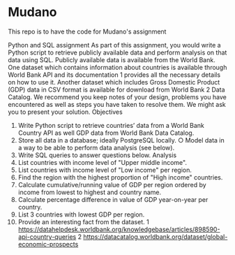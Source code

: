 # Mudano
This repo is to have the code for Mudano's assignment


Python and SQL assignment
As part of this assignment, you would write a Python script to retrieve publicly available
data and perform analysis on that data using SQL.
Publicly available data is available from the World Bank. One dataset which contains
information about countries is available through World Bank API and its documentation 1
provides all the necessary details on how to use it. Another dataset which includes Gross
Domestic Product (GDP) data in CSV format is available for download from World Bank 2
Data Catalog.
We recommend you keep notes of your design, problems you have encountered as well as
steps you have taken to resolve them. We might ask you to present your solution.
Objectives
1. Write Python script to retrieve countries’ data from a World Bank Country API as
well GDP data from World Bank Data Catalog.
2. Store all data in a database; ideally PostgreSQL locally.
○ Model data in a way to be able to perform data analysis (see below).
3. Write SQL queries to answer questions below.
Analysis
1. List countries with income level of "Upper middle income".
2. List countries with income level of "Low income" per region.
3. Find the region with the highest proportion of "High income" countries.
4. Calculate cumulative/running value of GDP per region ordered by income from
lowest to highest and country name.
5. Calculate percentage difference in value of GDP year-on-year per country.
6. List 3 countries with lowest GDP per region.
7. Provide an interesting fact from the dataset.
1 https://datahelpdesk.worldbank.org/knowledgebase/articles/898590-api-country-queries
2 https://datacatalog.worldbank.org/dataset/global-economic-prospects

